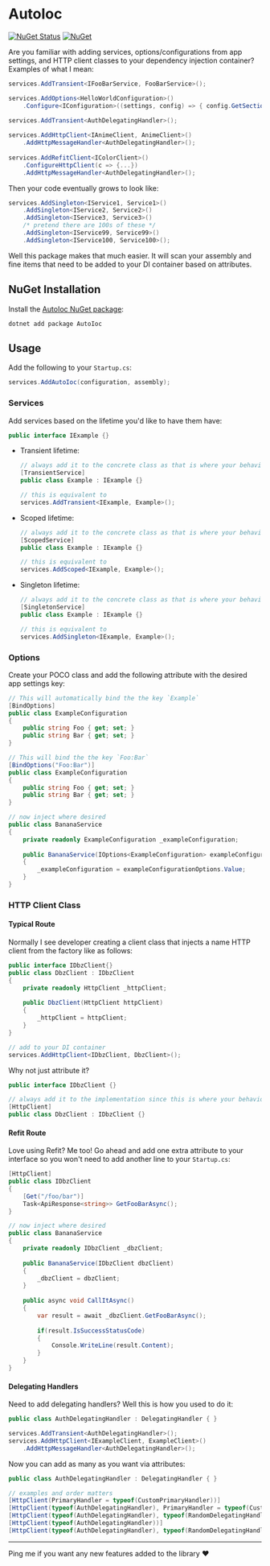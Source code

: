 # AutoIoc

[![NuGet Status](https://img.shields.io/nuget/v/AutoIoc.svg)](https://www.nuget.org/packages/AutoIoc)
[![NuGet](https://img.shields.io/nuget/dt/AutoIoc.svg)](https://www.nuget.org/packages/AutoIoc)

Are you familiar with adding services, options/configurations from app settings, and HTTP client classes to your
dependency injection container? Examples of what I mean:

```C#
services.AddTransient<IFooBarService, FooBarService>();

services.AddOptions<HelloWorldConfiguration>()
    .Configure<IConfiguration>((settings, config) => { config.GetSection("HelloWorld").Bind(settings); });
    
services.AddTransient<AuthDelegatingHandler>();

services.AddHttpClient<IAnimeClient, AnimeClient>()
    .AddHttpMessageHandler<AuthDelegatingHandler>();
    
services.AddRefitClient<IColorClient>()
    .ConfigureHttpClient(c => {...})
    .AddHttpMessageHandler<AuthDelegatingHandler>();
```

Then your code eventually grows to look like:

```C#
services.AddSingleton<IService1, Service1>()
    .AddSingleton<IService2, Service2>()
    .AddSingleton<IService3, Service3>()
    /* pretend there are 100s of these */
    .AddSingleton<IService99, Service99>()
    .AddSingleton<IService100, Service100>();
```

Well this package makes that much easier. It will scan your assembly and fine items that need to be added to your DI
container based on attributes.

## NuGet Installation

Install the [AutoIoc NuGet package](https://nuget.org/packages/AutoIoc):

```.NET CLI
dotnet add package AutoIoc
```

## Usage

Add the following to your `Startup.cs`:

```C#
services.AddAutoIoc(configuration, assembly);
```

### Services

Add services based on the lifetime you'd like to have them have:

```C#
public interface IExample {}
```

- Transient lifetime:

  ```C#
  // always add it to the concrete class as that is where your behavior lives
  [TransientService]
  public class Example : IExample {} 
  
  // this is equivalent to
  services.AddTransient<IExample, Example>();
  ```

- Scoped lifetime:

  ```C#
  // always add it to the concrete class as that is where your behavior lives
  [ScopedService]
  public class Example : IExample {} 
  
  // this is equivalent to
  services.AddScoped<IExample, Example>();
  ```

- Singleton lifetime:

  ```C#
  // always add it to the concrete class as that is where your behavior lives
  [SingletonService]
  public class Example : IExample {} 
  
  // this is equivalent to
  services.AddSingleton<IExample, Example>();
  ```

### Options

Create your POCO class and add the following attribute with the desired app settings key:

```C#
// This will automatically bind the the key `Example`
[BindOptions]
public class ExampleConfiguration
{
    public string Foo { get; set; }
    public string Bar { get; set; }
}

// This will bind the the key `Foo:Bar`
[BindOptions("Foo:Bar")]
public class ExampleConfiguration
{
    public string Foo { get; set; }
    public string Bar { get; set; }
}

// now inject where desired
public class BananaService
{
    private readonly ExampleConfiguration _exampleConfiguration;
    
    public BananaService(IOptions<ExampleConfiguration> exampleConfigurationOptions)
    {
        _exampleConfiguration = exampleConfigurationOptions.Value;
    }
}
```

### HTTP Client Class

#### Typical Route

Normally I see developer creating a client class that injects a name HTTP client from the factory like as follows:

```C#
public interface IDbzClient{}
public class DbzClient : IDbzClient
{
    private readonly HttpClient _httpClient;
    
    public DbzClient(HttpClient httpClient)
    {
        _httpClient = httpClient;
    }
}

// add to your DI container
services.AddHttpClient<IDbzClient, DbzClient>();
```

Why not just attribute it?

```C#
public interface IDbzClient {}

// always add it to the implementation since this is where your behavior lives
[HttpClient]
public class DbzClient : IDbzClient {}
```

#### Refit Route

Love using Refit? Me too! Go ahead and add one extra attribute to your interface so you won't need to add another line
to your `Startup.cs`:

```C#
[HttpClient]
public class IDbzClient
{
    [Get("/foo/bar")]
    Task<ApiResponse<string>> GetFooBarAsync();
}

// now inject where desired
public class BananaService
{
    private readonly IDbzClient _dbzClient;
    
    public BananaService(IDbzClient dbzClient)
    {
        _dbzClient = dbzClient;
    }
    
    public async void CallItAsync()
    {
        var result = await _dbzClient.GetFooBarAsync();
        
        if(result.IsSuccessStatusCode)
        {
            Console.WriteLine(result.Content);
        }
    }
}
```

#### Delegating Handlers

Need to add delegating handlers? Well this is how you used to do it:

```C#
public class AuthDelegatingHandler : DelegatingHandler { }

services.AddTransient<AuthDelegatingHandler>();
services.AddHttpClient<IExampleClient, ExampleClient>()
    .AddHttpMessageHandler<AuthDelegatingHandler>();
```

Now you can add as many as you want via attributes:

```C#
public class AuthDelegatingHandler : DelegatingHandler { }

// examples and order matters
[HttpClient(PrimaryHandler = typeof(CustomPrimaryHandler))]
[HttpClient(typeof(AuthDelegatingHandler), PrimaryHandler = typeof(CustomPrimaryHandler))]
[HttpClient(typeof(AuthDelegatingHandler), typeof(RandomDelegatingHandler), PrimaryHandler = typeof(CustomPrimaryHandler))]
[HttpClient(typeof(AuthDelegatingHandler))]  
[HttpClient(typeof(AuthDelegatingHandler), typeof(RandomDelegatingHandler))]  
```

---
Ping me if you want any new features added to the library ❤️

